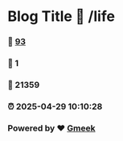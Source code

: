 # Blog Title :link: /life 
### :page_facing_up: [93](/life/tag.html) 
### :speech_balloon: 1 
### :hibiscus: 21359 
### :alarm_clock: 2025-04-29 10:10:28 
### Powered by :heart: [Gmeek](https://github.com/Meekdai/Gmeek)
